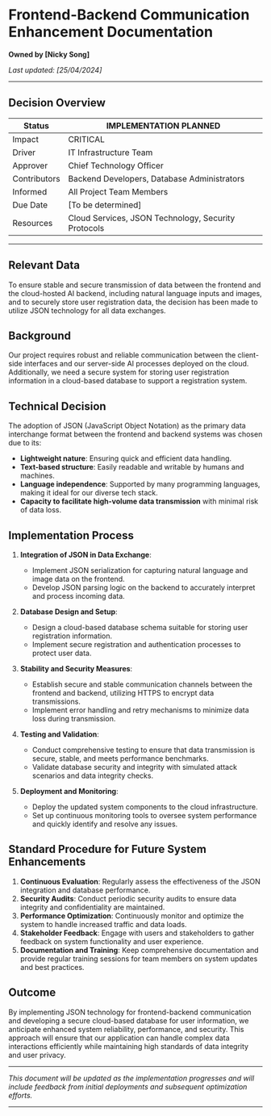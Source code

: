 # Frontend-Backend Communication Enhancement Documentation

**Owned by [Nicky Song]**

_Last updated: [25/04/2024]_

---

## Decision Overview

| Status       | IMPLEMENTATION PLANNED                              |
| ------------ | --------------------------------------------------- |
| Impact       | CRITICAL                                            |
| Driver       | IT Infrastructure Team                              |
| Approver     | Chief Technology Officer                            |
| Contributors | Backend Developers, Database Administrators         |
| Informed     | All Project Team Members                            |
| Due Date     | [To be determined]                                  |
| Resources    | Cloud Services, JSON Technology, Security Protocols |

---

## Relevant Data

To ensure stable and secure transmission of data between the frontend and the cloud-hosted AI backend, including natural language inputs and images, and to securely store user registration data, the decision has been made to utilize JSON technology for all data exchanges.

## Background

Our project requires robust and reliable communication between the client-side interfaces and our server-side AI processes deployed on the cloud. Additionally, we need a secure system for storing user registration information in a cloud-based database to support a registration system.

## Technical Decision

The adoption of JSON (JavaScript Object Notation) as the primary data interchange format between the frontend and backend systems was chosen due to its:
- **Lightweight nature**: Ensuring quick and efficient data handling.
- **Text-based structure**: Easily readable and writable by humans and machines.
- **Language independence**: Supported by many programming languages, making it ideal for our diverse tech stack.
- **Capacity to facilitate high-volume data transmission** with minimal risk of data loss.

## Implementation Process

1. **Integration of JSON in Data Exchange**:
    - Implement JSON serialization for capturing natural language and image data on the frontend.
    - Develop JSON parsing logic on the backend to accurately interpret and process incoming data.

2. **Database Design and Setup**:
    - Design a cloud-based database schema suitable for storing user registration information.
    - Implement secure registration and authentication processes to protect user data.

3. **Stability and Security Measures**:
    - Establish secure and stable communication channels between the frontend and backend, utilizing HTTPS to encrypt data transmissions.
    - Implement error handling and retry mechanisms to minimize data loss during transmission.

4. **Testing and Validation**:
    - Conduct comprehensive testing to ensure that data transmission is secure, stable, and meets performance benchmarks.
    - Validate database security and integrity with simulated attack scenarios and data integrity checks.

5. **Deployment and Monitoring**:
    - Deploy the updated system components to the cloud infrastructure.
    - Set up continuous monitoring tools to oversee system performance and quickly identify and resolve any issues.

## Standard Procedure for Future System Enhancements

1. **Continuous Evaluation**: Regularly assess the effectiveness of the JSON integration and database performance.
2. **Security Audits**: Conduct periodic security audits to ensure data integrity and confidentiality are maintained.
3. **Performance Optimization**: Continuously monitor and optimize the system to handle increased traffic and data loads.
4. **Stakeholder Feedback**: Engage with users and stakeholders to gather feedback on system functionality and user experience.
5. **Documentation and Training**: Keep comprehensive documentation and provide regular training sessions for team members on system updates and best practices.

## Outcome

By implementing JSON technology for frontend-backend communication and developing a secure cloud-based database for user information, we anticipate enhanced system reliability, performance, and security. This approach will ensure that our application can handle complex data interactions efficiently while maintaining high standards of data integrity and user privacy.

---

*This document will be updated as the implementation progresses and will include feedback from initial deployments and subsequent optimization efforts.*

---